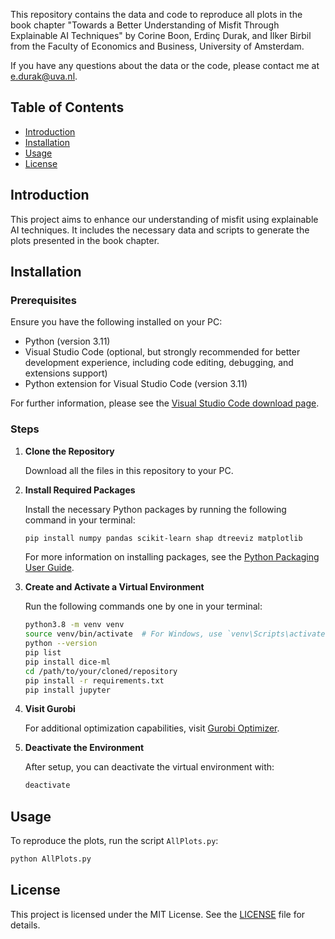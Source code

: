 This repository contains the data and code to reproduce all plots in the book chapter "Towards a Better Understanding of Misfit Through Explainable AI Techniques" by Corine Boon, Erdinç Durak, and İlker Birbil from the Faculty of Economics and Business, University of Amsterdam.

If you have any questions about the data or the code, please contact me at [e.durak@uva.nl](mailto:e.durak@uva.nl).

## Table of Contents

- [Introduction](#introduction)
- [Installation](#installation)
- [Usage](#usage)
- [License](#license)

## Introduction

This project aims to enhance our understanding of misfit using explainable AI techniques. It includes the necessary data and scripts to generate the plots presented in the book chapter.

## Installation

### Prerequisites

Ensure you have the following installed on your PC:

- Python (version 3.11)
- Visual Studio Code (optional, but strongly recommended for better development experience, including code editing, debugging, and extensions support)
- Python extension for Visual Studio Code (version 3.11)

For further information, please see the [Visual Studio Code download page](https://code.visualstudio.com/download).

### Steps

1. **Clone the Repository**

   Download all the files in this repository to your PC.

3. **Install Required Packages**

   Install the necessary Python packages by running the following command in your terminal:

   ```sh
   pip install numpy pandas scikit-learn shap dtreeviz matplotlib
   ```

   For more information on installing packages, see the [Python Packaging User Guide](https://packaging.python.org/en/latest/tutorials/installing-packages/).

4. **Create and Activate a Virtual Environment**

   Run the following commands one by one in your terminal:

   ```sh
   python3.8 -m venv venv
   source venv/bin/activate  # For Windows, use `venv\Scripts\activate`
   python --version
   pip list
   pip install dice-ml
   cd /path/to/your/cloned/repository
   pip install -r requirements.txt
   pip install jupyter
   ```

5. **Visit Gurobi**

   For additional optimization capabilities, visit [Gurobi Optimizer](https://www.gurobi.com/products/gurobi-optimizer/).

6. **Deactivate the Environment**

   After setup, you can deactivate the virtual environment with:

   ```sh
   deactivate
   ```

## Usage

To reproduce the plots, run the script `AllPlots.py`:

```sh
python AllPlots.py
```

## License

This project is licensed under the MIT License. See the [LICENSE](LICENSE) file for details.
